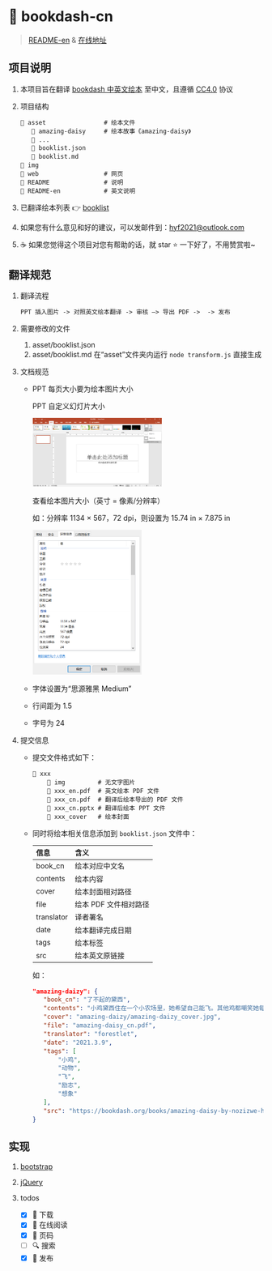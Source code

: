 # 🤲 bookdash-cn

> [README-en](README-en.md) & [在线地址](https://forestlet.github.io/bookdash-cn)

## 项目说明

1. 本项目旨在翻译 [bookdash 中英文绘本](https://bookdash.org/books/?languages=en) 至中文，且遵循 [CC4.0](https://creativecommons.org/licenses/by/4.0/) 协议

2. 项目结构

   ```txt
   📂 asset                # 绘本文件
      📂 amazing-daisy     # 绘本故事《amazing-daisy》
      📂 ...
      📄 booklist.json
      📄 booklist.md
   📂 img
   📂 web                  # 网页
   📝 README               # 说明
   📝 README-en            # 英文说明
   ```

3. 已翻译绘本列表 👉 [booklist](asset/booklist.md)

4. 如果您有什么意见和好的建议，可以发邮件到：<hyf2021@outlook.com>

5. ☕ 如果您觉得这个项目对您有帮助的话，就 star ⭐ 一下好了，不用赞赏啦~

## 翻译规范

1. 翻译流程

   ```txt
   PPT 插入图片 -> 对照英文绘本翻译 -> 审核 —> 导出 PDF ->  -> 发布
   ```

2. 需要修改的文件

   1. asset/booklist.json
   2. asset/booklist.md 在“asset”文件夹内运行 `node transform.js` 直接生成

3. 文档规范

   - PPT 每页大小要为绘本图片大小

     PPT 自定义幻灯片大小

      <img src="img/PPT-resize.png" alt="PPT 自定义幻灯片大小" style="zoom: 25%;" />

     查看绘本图片大小（英寸 = 像素/分辨率）

     如：分辨率 1134 × 567，72 dpi，则设置为 15.74 in × 7.875 in

      <img src="img/picture-size.png" alt="book-size" style="zoom: 33%;" />

   - 字体设置为“思源雅黑 Medium”

   - 行间距为 1.5

   - 字号为 24

4. 提交信息

   - 提交文件格式如下：

     ```txt
     📂 xxx
         📂 img         # 无文字图片
         📄 xxx_en.pdf  # 英文绘本 PDF 文件
         📄 xxx_cn.pdf  # 翻译后绘本导出的 PDF 文件
         📃 xxx_cn.pptx # 翻译后绘本 PPT 文件
         📄 xxx_cover   # 绘本封面
     ```

   - 同时将绘本相关信息添加到 `booklist.json` 文件中：

     | 信息       | 含义                  |
     | ---------- | --------------------- |
     | book_cn    | 绘本对应中文名        |
     | contents   | 绘本内容              |
     | cover      | 绘本封面相对路径      |
     | file       | 绘本 PDF 文件相对路径 |
     | translator | 译者署名              |
     | date       | 绘本翻译完成日期      |
     | tags       | 绘本标签              |
     | src        | 绘本英文原链接        |

     如：

     ```json
     "amazing-daizy": {
        "book_cn": "了不起的黛西",
        "contents": "小鸡黛西住在一个小农场里，她希望自己能飞。其他鸡都嘲笑她每天的飞行练习。但有一天，惊人的事情发生了……",
        "cover": "amazing-daizy/amazing-daizy_cover.jpg",
        "file": "amazing-daisy_cn.pdf",
        "translator": "forestlet",
        "date": "2021.3.9",
        "tags": [
            "小鸡",
            "动物",
            "飞",
            "励志",
            "想象"
        ],
        "src": "https://bookdash.org/books/amazing-daisy-by-nozizwe-herero-siya-masuku-and-leona-ingram/"
     }
     ```

## 实现

1. [bootstrap](https://getbootstrap.com/)

2. [jQuery](https://jquery.com/)

3. todos

   - [x] 💾 下载
   - [x] 🤲 在线阅读
   - [x] 📖 页码
   - [ ] 🔍 搜索
   - [x] 🚀 发布
